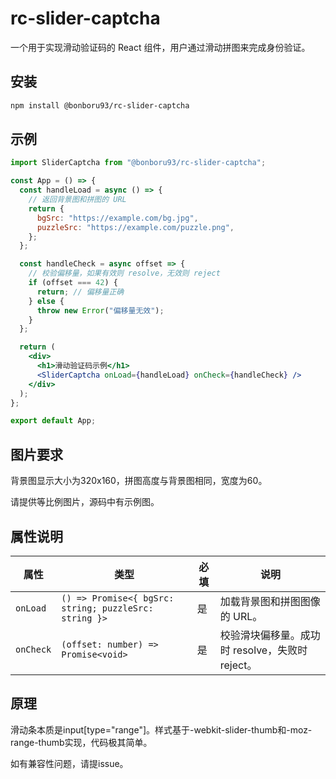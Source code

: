# rc-slider-captcha

一个用于实现滑动验证码的 React 组件，用户通过滑动拼图来完成身份验证。

## 安装

```bash
npm install @bonboru93/rc-slider-captcha
```

## 示例

```jsx
import SliderCaptcha from "@bonboru93/rc-slider-captcha";

const App = () => {
  const handleLoad = async () => {
    // 返回背景图和拼图的 URL
    return {
      bgSrc: "https://example.com/bg.jpg",
      puzzleSrc: "https://example.com/puzzle.png",
    };
  };

  const handleCheck = async offset => {
    // 校验偏移量，如果有效则 resolve，无效则 reject
    if (offset === 42) {
      return; // 偏移量正确
    } else {
      throw new Error("偏移量无效");
    }
  };

  return (
    <div>
      <h1>滑动验证码示例</h1>
      <SliderCaptcha onLoad={handleLoad} onCheck={handleCheck} />
    </div>
  );
};

export default App;
```

## 图片要求

背景图显示大小为320x160，拼图高度与背景图相同，宽度为60。

请提供等比例图片，源码中有示例图。

## 属性说明

| 属性       | 类型                                      | 必填 | 说明                                                         |
|------------|------------------------------------------|------|------------------------------------------------------------|
| `onLoad`   | `() => Promise<{ bgSrc: string; puzzleSrc: string }>` | 是   | 加载背景图和拼图图像的 URL。                  |
| `onCheck`  | `(offset: number) => Promise<void>`       | 是   | 校验滑块偏移量。成功时 resolve，失败时 reject。|

## 原理

滑动条本质是input[type="range"]。样式基于-webkit-slider-thumb和-moz-range-thumb实现，代码极其简单。

如有兼容性问题，请提issue。
